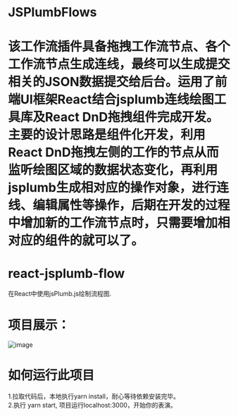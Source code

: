 
# JSPlumbFlows
该工作流插件具备拖拽工作流节点、各个工作流节点生成连线，最终可以生成提交相关的JSON数据提交给后台。运用了前端UI框架React结合jsplumb连线绘图工具库及React DnD拖拽组件完成开发。主要的设计思路是组件化开发，利用React DnD拖拽左侧的工作的节点从而监听绘图区域的数据状态变化，再利用jsplumb生成相对应的操作对象，进行连线、编辑属性等操作，后期在开发的过程中增加新的工作流节点时，只需要增加相对应的组件的就可以了。
=======

# react-jsplumb-flow

在React中使用jsPlumb.js绘制流程图.

# 项目展示：
![image](https://github.com/zhg1187049778/js-Plumb-flow/blob/master/jsPlumbFlows.gif)

# 如何运行此项目

1.拉取代码后，本地执行yarn install，耐心等待依赖安装完毕。<br>
2.执行 yarn start, 项目运行localhost:3000，开始你的表演。



